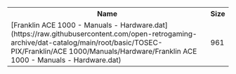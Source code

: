 <table>
<tr><th>Name</th><th>Size</th></tr>
<tr><td>
[Franklin ACE 1000 - Manuals - Hardware.dat](https://raw.githubusercontent.com/open-retrogaming-archive/dat-catalog/main/root/basic/TOSEC-PIX/Franklin/ACE 1000/Manuals/Hardware/Franklin ACE 1000 - Manuals - Hardware.dat)
</td><td>961</td></tr>
</table>
